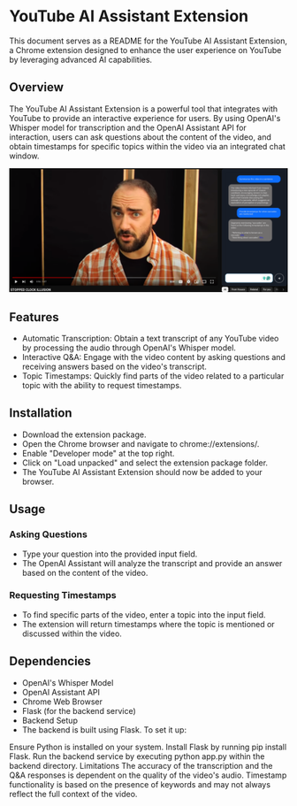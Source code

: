 
# YouTube AI Assistant Extension
This document serves as a README for the YouTube AI Assistant Extension, a Chrome extension designed to enhance the user experience on YouTube by leveraging advanced AI capabilities.

## Overview
The YouTube AI Assistant Extension is a powerful tool that integrates with YouTube to provide an interactive experience for users. By using OpenAI's Whisper model for transcription and the OpenAI Assistant API for interaction, users can ask questions about the content of the video, and obtain timestamps for specific topics within the video via an integrated chat window.

![Demo](example.png)


## Features
- Automatic Transcription: Obtain a text transcript of any YouTube video by processing the audio through OpenAI's Whisper model.
- Interactive Q&A: Engage with the video content by asking questions and receiving answers based on the video's transcript.
- Topic Timestamps: Quickly find parts of the video related to a particular topic with the ability to request timestamps.
## Installation
- Download the extension package.
- Open the Chrome browser and navigate to chrome://extensions/.
- Enable "Developer mode" at the top right.
- Click on "Load unpacked" and select the extension package folder.
- The YouTube AI Assistant Extension should now be added to your browser.
## Usage
### Asking Questions
- Type your question into the provided input field.
- The OpenAI Assistant will analyze the transcript and provide an answer based on the content of the video.
### Requesting Timestamps
- To find specific parts of the video, enter a topic into the input field.
- The extension will return timestamps where the topic is mentioned or discussed within the video.

## Dependencies
- OpenAI's Whisper Model
- OpenAI Assistant API
- Chrome Web Browser
- Flask (for the backend service)
- Backend Setup
- The backend is built using Flask. To set it up:

Ensure Python is installed on your system.
Install Flask by running pip install Flask.
Run the backend service by executing python app.py within the backend directory.
Limitations
The accuracy of the transcription and the Q&A responses is dependent on the quality of the video's audio.
Timestamp functionality is based on the presence of keywords and may not always reflect the full context of the video.
